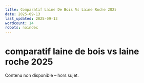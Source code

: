 ```yaml
---
title: Comparatif Laine De Bois Vs Laine Roche 2025
date: 2025-09-13
last_updated: 2025-09-13
wordcount: 14
robots: noindex
---
```


# comparatif laine de bois vs laine roche 2025

Contenu non disponible – hors sujet.